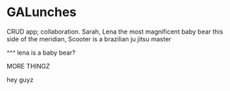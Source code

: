 GALunches
=========

CRUD app; collaboration.  Sarah, Lena the most magnificent baby bear this side of the meridian, Scooter is a brazilian ju jitsu master

^^^ lena is a baby bear?


MORE THINGZ

hey guyz
